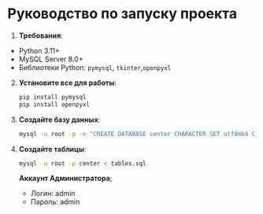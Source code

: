 # Руководство по запуску проекта

1. **Требования**:
- Python 3.11+ 
- MySQL Server 8.0+ 
- Библиотеки Python: `pymysql`, `tkinter`,`openpyxl`

2. **Установите все для работы**:
     ```bash
    pip install pymysql
    pip install openpyxl 
     ```

3. **Создайте базу данных**:

     ```bash
    mysql -u root -p -e "CREATE DATABASE center CHARACTER SET utf8mb4 COLLATE utf8mb4_unicode_ci;"
     ```

4. **Создайте таблицы**:
     ```bash
    mysql -u root -p center < tables.sql
     ```

   **Аккаунт Администратора**;
   - Логин: admin
   - Пароль: admin